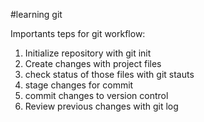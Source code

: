 #learning git


Importants teps for git workflow:

1. Initialize repository with git init
2. Create changes with project files
3. check status of those files with git stauts
4. stage changes for commit
5. commit changes to version control
6. Review previous changes with git log
